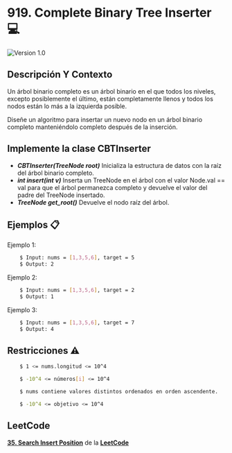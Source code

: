 # 919. Complete Binary Tree Inserter 💻

![Version 1.0](https://img.shields.io/badge/version-1.0.-blue.svg) 

## Descripción Y Contexto

Un árbol binario completo es un árbol binario en el que todos los niveles, excepto posiblemente el último, están completamente llenos y todos los nodos están lo más a la izquierda posible.

Diseñe un algoritmo para insertar un nuevo nodo en un árbol binario completo manteniéndolo completo después de la inserción.

## Implemente la clase CBTInserter

* ***CBTInserter(TreeNode root)*** Inicializa la estructura de datos con la raíz del árbol binario completo.
* ***int insert(int v)*** Inserta un TreeNode en el árbol con el valor Node.val == val para que el árbol permanezca completo y devuelve el valor del padre del TreeNode insertado.
* ***TreeNode get_root()*** Devuelve el nodo raíz del árbol.


## Ejemplos 📋

Ejemplo 1:

```bash
    $ Input: nums = [1,3,5,6], target = 5
    $ Output: 2
```

Ejemplo 2:

```bash
    $ Input: nums = [1,3,5,6], target = 2
    $ Output: 1
```

Ejemplo 3:

```bash
    $ Input: nums = [1,3,5,6], target = 7
    $ Output: 4
```

## Restricciones ⚠️	

```bash
    $ 1 <= nums.longitud <= 10^4
```

```bash
    $ -10^4 <= números[i] <= 10^4
```

```bash
    $ nums contiene valores distintos ordenados en orden ascendente.
```

```bash
    $ -10^4 <= objetivo <= 10^4
```

## LeetCode
**[35. Search Insert Position]** de la **[LeetCode]**

[35. Search Insert Position]: https://leetcode.com/problems/search-insert-position/description/
[LeetCode]: https://leetcode.com
